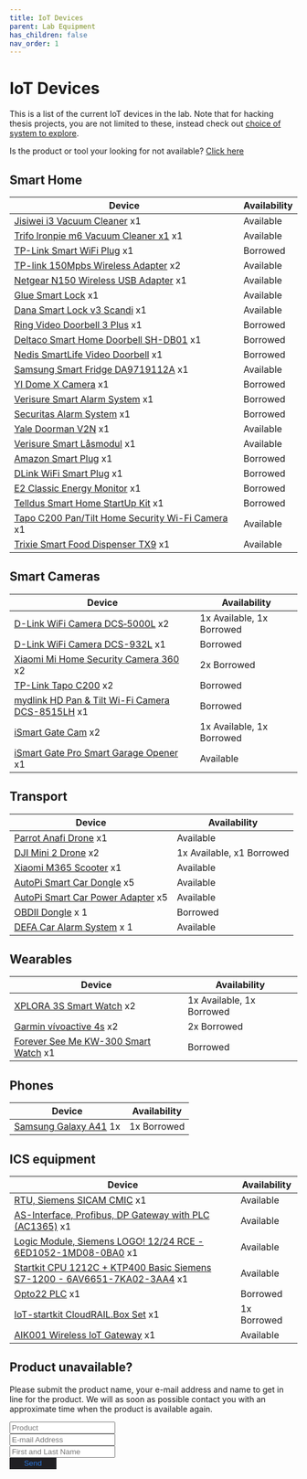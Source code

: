 ```yaml
---
title: IoT Devices
parent: Lab Equipment
has_children: false
nav_order: 1
---
```


<style type='text/css'>
#submit_button {
    background-color: #201f23;
    color: #2b79e3;
    border-style: none;
    padding: 0.5% 5%;
}
#submit_button:hover {
    background-color: #17171c;
}

</style>

# IoT Devices

This is a list of the current IoT devices in the lab. Note that for hacking thesis projects, you are not limited to these, instead check out [choice of system to explore](https://nse.digital/pages/thesis_guidelines/choice_of_system.html).

Is the product or tool your looking for not available? [Click here](#abcd)


## Smart Home

Device  | Availability
------------- | -------------
[Jisiwei i3 Vacuum Cleaner](https://www.amazon.com/JISIWEI-Enabled-Robotic-Cleaner-Charging/dp/B01M0XAST2) x1 | Available
[Trifo Ironpie m6 Vacuum Cleaner x1](https://trifo.com/wp-content/uploads/2019/07/m6-user-manual-engl.pdf) x1  | Available
[TP-Link Smart WiFi Plug](https://www.tp-link.com/au/home-networking/smart-plug/hs100/) x1  | Borrowed
[TP-link 150Mpbs Wireless Adapter](https://www.tp-link.com/us/home-networking/usb-adapter/tl-wn722n/) x2  | Available
[Netgear N150 Wireless USB Adapter](https://in.netgear.com/home/products/networking/wifi-adapters/WNA1100.aspx#tab-features) x1 | Available
[Glue Smart Lock](https://www.gluehome.com/)  x1 | Available
[Dana Smart Lock v3 Scandi](https://danalock.com/products/danalock-v3-smart-lock/) x1 | Available
[Ring Video Doorbell 3 Plus](https://en-uk.ring.com/products/video-doorbell-3-plus) x1 | Borrowed
[Deltaco Smart Home Doorbell SH-DB01](https://www.deltaco.lt/lten/deltaco-smart-home-doorbell-with-camera-wifi-ip44-ir-black-sh-db01.html?___from_store=lten) x1 | Borrowed
[Nedis SmartLife Video Doorbell](https://nedis.co.uk/en-gb/product/security-safety/smart-home/observation/550702007/smartlife-video-doorbell-wi-fi-transformer-android-ios-full-hd-1080p-cloud-microsd-ip54-motion-sensor-night-vision-greyblack) x1 | Borrowed
[Samsung Smart Fridge DA9719112A](https://downloadcenter.samsung.com/content/UM/202001/20200116102226405/DA68-03728A-01_SEUK_F-Hub-RS8000.pdf) x1 | Available
[YI Dome X Camera](https://www.yitechnology.com/yi-dome-x-y30/) x1 | Borrowed <!-- Lars Lundin -->
[Verisure Smart Alarm System](https://www.verisure.se/en/english-start-page.html) x1 | Borrowed <!--Marwan Khalili-->
[Securitas Alarm System](https://www.securitashome.se/product.html/securitashome) x1 | Borrowed
[Yale Doorman V2N](https://www.yalehome.se/sv/produkter/smarta-las/yale-doorman/yale-doorman-v2n/) x1 | Available
[Verisure Smart Låsmodul](https://mypages.verisure.com/se/webshop.html#product/445) x1 | Available
[Amazon Smart Plug](https://www.amazon.com/AmazonSmartPlugworksAlexa/dp/B01MZEEFNX ) x1 | Borrowed
[DLink WiFi Smart Plug](https://www.dlink.com/en/products/dsp-w115-mydlink-wi-fi-smart-plug) x1 | Borrowed
[E2 Classic Energy Monitor](https://efergy.us/e2-classic/) x1  | Borrowed
[Telldus Smart Home StartUp Kit](https://telldus.com/produkt/startupkitenergypremiumtellduszwave/) x1  | Borrowed
[Tapo C200 Pan/Tilt Home Security Wi-Fi Camera](https://www.tapo.com/uk/product/smart-camera/tapo-c200/) x1 | Available
[Trixie Smart Food Dispenser TX9](https://www.trixie.de/heimtierbedarf/en/shop/Dog/AtHome/AutomaticFoodWaterDispensers2/TX9+Automatic+Food+Dispenser/?card=241372) x1 | Available


## Smart Cameras

Device  | Availability
------------- | -------------
[D-Link WiFi Camera DCS‑5000L](https://eu.dlink.com/uk/en/products/dcs-5000l-wi-fi-pan-tilt-day-night-camera) x2  | 1x Available, 1x Borrowed <!-- Hristo Georgiev --> 
[D-Link WiFi Camera DCS-932L](https://eu.dlink.com/uk/en/products/dcs-932l-day-night-cloud-camera) x1 | Borrowed <!-- Hristo Georgiev -->
[Xiaomi Mi Home Security Camera 360](http://www.m365scooter.co.uk/xiaomi-m365-electric-scooter-full-specification.html) x2  | 2x Borrowed <!--Jesper Larsson has 1, Samuel Skog and George Malki have 1 -->
[TP-Link Tapo C200](https://www.tp-link.com/se/home-networking/cloud-camera/tapo-c200/ ) x2  | Borrowed <!--Jesper Larsson --> <!-- Hristo Georgiev -->
[mydlink HD Pan & Tilt Wi-Fi Camera DCS-8515LH](https://www.dlink.com/en/products/dcs-8515lh-mydlink-hd-pan--tilt-wi-fi-camera) x1 | Borrowed <!-- Lars Lundin -->
[iSmart Gate Cam](https://setup.ismartgate.com/04-cameras/indoor-camera/) x2 | 1x Available, 1x Borrowed
[iSmart Gate Pro Smart Garage Opener](https://ismartgate.com/) x1 | Available







## Transport

Device  | Availability
------------- | -------------
[Parrot Anafi Drone](https://www.parrot.com/us/drones/anafi) x1  | Available
[DJI Mini 2 Drone](https://www.dji.com/uk/mini-2) x2 | 1x Available, x1 Borrowed
[Xiaomi M365 Scooter](https://www.mistore.se/sv/elscootrar/mielectricscooter) x1 | Available
[AutoPi Smart Car Dongle](https://www.autopi.io/) x5 | Available
[AutoPi Smart Car Power Adapter](https://shop.autopi.io/en/products/obd-ii-power-cable-10/) x5 | Available
[OBDII Dongle](https://www.teknikmagasinet.se/produkter/halsa-fritid/outdoor/biltillbehor/elm327-obd2-bluetooth) x 1 | Borrowed
[DEFA Car Alarm System](https://www.defa.com/product/dvs90-alarm-system/) x 1 | Available







## Wearables

Device  | Availability
------------- | -------------
[XPLORA 3S Smart Watch](https://shop.myxplora.co.uk/products/xplora-3s) x2 | 1x Available, 1x Borrowed <!-- Zainabas -->
[Garmin vívoactive 4s](https://buy.garmin.com/en-GB/GB/p/643399) x2 | 2x Borrowed
[Forever See Me KW-300 Smart Watch](https://www.mytrendyphone.eu/images/Manual-EN-214006.pdf) x1 | Borrowed

## Phones

Device | Availability
------------- | -------------
[Samsung Galaxy A41](https://www.samsung.com/se/smartphones/galaxy-a/galaxy-a41-black-64gb-sm-a415fzkdeud/) 1x | 1x Borrowed

## ICS equipment

Device  | Availability
------------- | -------------
[RTU, Siemens SICAM CMIC](https://static.dc.siemens.com/datapool/industry/smartgrid/siprotec5/EA-Notes/2013-12/IC1000-G220-A127-V1-4A00_CMIC_Broschuere_EN.pdf) x1 | Available
[AS-Interface, Profibus, DP Gateway with PLC (AC1365)](https://www.ifm.com/se/sv/product/AC1365) x1 | Available
[Logic Module, Siemens LOGO! 12/24 RCE - 6ED1052-1MD08-0BA0](https://www.automation24.se/siemens-logo-12-24-rce-6ed1052-1md08-0ba0) x1 | Available
[Startkit CPU 1212C + KTP400 Basic Siemens S7-1200 - 6AV6651-7KA02-3AA4](https://www.automation24.se/startkit-cpu-1212c-ktp400-basic-siemens-s7-1200-6av6651-7ka02-3aa4) x1 | Available
[Opto22 PLC](https://www.opto22.com/products/groov-epic-system) x1 | Borrowed
[IoT-startkit CloudRAIL.Box Set](https://www.automation24.se/iot-startkit-cloudrail-box-set) x1   |  1x Borrowed
[AIK001 Wireless IoT Gateway](https://www.ifm.com/se/sv/product/AIK001) x1   | Available



## Product unavailable?

Please submit the product name, your e-mail address and name to get in line for the product. We will as soon as possible contact you with an approximate time when the product is available again.
<a name="abcd"></a>
<form action="https://formspree.io/f/myyljwao" method="POST">
   <input type="text" name="product" id="product" placeholder="Product"><br>
   <input type="text" name="mail_address" id="mail" placeholder="E-mail Address"><br>
   <input type="text" name="name" id="full-name" placeholder="First and Last Name" required=""><br>
   <input type="submit" value="Send" id="submit_button">
</form>


<!--

## Smart Home

- [Jisiwei i3 Vacuum Cleaner](http://global.jisiwei.com/) x1
- [TPLink Smart WiFi Plug](https://www.tplink.com/se/homenetworking/smartplug/hs100/) x1 (unavailable)
- [TPlink 1500mpbs wireless adapter]() x1
- [Glue Smart Lock](https://www.gluehome.com/) x1 (borrowed) Alexander Borg
- [Dana smart lock v3 scandi](https://danalock.com/products/danalock-v3-smart-lock/) x1 (1 borrowed)  Rafi Malkhasian
- [samsung smart fridge DA9719112A]() x1
- [YI dome X camera](https://www.yitechnology.com/yi-dome-x-y30/) x1 (borrowed)  Lars Lundin
- [Smart Alarm System, DVS90](https://www.defa.com/product/dvs90-alarm-system/) x1 (incomplete)
- [Dlink HD Pan and tilt wifi camera DCS8515LH](https://www.dlink.com/en/products/dcs-8515lh-mydlink-hd-pan--tilt-wi-fi-camera) x1
- [Amazon Smart Plug](https://www.amazon.com/AmazonSmartPlugworksAlexa/dp/B01MZEEFNX ) x1 (unavailable)
- [DLink WiFi Smart Plug](https://eu.dlink.com/uk/en/products/dspw115mydlinkwifismartplug) x1 (unavailable)
- [E2 Classic Energy Monitor](https://efergy.com/e2classic/) x1 (unavailable)
- [DLink WiFi Camera](https://eu.dlink.com/uk/en/products/dcs5000lwifipantiltdaynightcamera ) x1  (unavailable)
- [Telldus Smart Home StartUp Kit](https://telldus.com/produkt/startupkitenergypremiumtellduszwave/) x1  (unavailable)

## Transport

- [Parrot Anafi drone](https://www.parrot.com/us/drones/anafi) x1 (borrowed)  Tommy Höglund
- [Xiaomi M365 Scooter](https://www.mistore.se/sv/elscootrar/mielectricscooter) x1
- [AutoPi smart car dongle](https://www.autopi.io/) x5 (borrowed)  Sandor och Oscar
- [AutoPi smart car power adapter](https://shop.autopi.io/en/products/obd-ii-power-cable-10/) x5 (borrowed)  Sandor och Oscar - [OBDII Dongle](https://www.teknikmagasinet.se/produkter/halsa-fritid/outdoor/biltillbehor/elm327-obd2-bluetooth) x 1 (unavailable)
- [DEFA Car Alarm System](https://www.defa.com/product/dvs90-alarm-system/) x 1 (unavailable)

## Wearables

- [XPLORA 3S Smart watch](https://shop.myxplora.co.uk/products/xplora-3s) x 2 (1 borrowed)  Zainabas


## ICS equipment

- [RTU, Siemens SICAM CMIC]() x1 (used)
- [AS-Interface, Profibus, DP Gateway with PLC (AC1365)](https://www.ifm.com/se/sv/product/AC1365) x1
- [Logic Module, Siemens LOGO! 12/24 RCE - 6ED1052-1MD08-0BA0](https://www.automation24.se/siemens-logo-12-24-rce-6ed1052-1md08-0ba0) x1
- [Startkit CPU 1212C + KTP400 Basic Siemens S7-1200 - 6AV6651-7KA02-3AA4](https://www.automation24.se/startkit-cpu-1212c-ktp400-basic-siemens-s7-1200-6av6651-7ka02-3aa4) x1


-->
